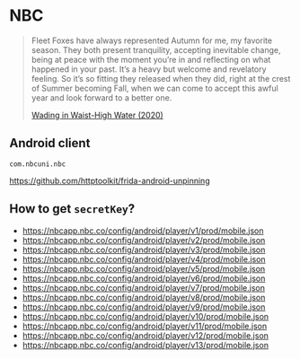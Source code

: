 # NBC

> Fleet Foxes have always represented Autumn for me, my favorite season. They
> both present tranquility, accepting inevitable change, being at peace with the
> moment you’re in and reflecting on what happened in your past. It’s a heavy
> but welcome and revelatory feeling. So it’s so fitting they released when they did,
> right at the crest of Summer becoming Fall, when we can come to accept this
> awful year and look forward to a better one. 
>
> [Wading in Waist-High Water (2020)](https://youtube.com/watch?v=tqVxd57H-cA)

## Android client

~~~
com.nbcuni.nbc
~~~

https://github.com/httptoolkit/frida-android-unpinning

## How to get `secretKey`?

- https://nbcapp.nbc.co/config/android/player/v1/prod/mobile.json
- https://nbcapp.nbc.co/config/android/player/v2/prod/mobile.json
- https://nbcapp.nbc.co/config/android/player/v3/prod/mobile.json
- https://nbcapp.nbc.co/config/android/player/v4/prod/mobile.json
- https://nbcapp.nbc.co/config/android/player/v5/prod/mobile.json
- https://nbcapp.nbc.co/config/android/player/v6/prod/mobile.json
- https://nbcapp.nbc.co/config/android/player/v7/prod/mobile.json
- https://nbcapp.nbc.co/config/android/player/v8/prod/mobile.json
- https://nbcapp.nbc.co/config/android/player/v9/prod/mobile.json
- https://nbcapp.nbc.co/config/android/player/v10/prod/mobile.json
- https://nbcapp.nbc.co/config/android/player/v11/prod/mobile.json
- https://nbcapp.nbc.co/config/android/player/v12/prod/mobile.json
- https://nbcapp.nbc.co/config/android/player/v13/prod/mobile.json
